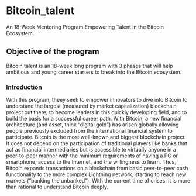 # Bitcoin_talent
An 18-Week Mentoring Program Empowering Talent in the Bitcoin Ecosystem.

## Objective of the program
Bitcoin talent is an 18-week long program with 3 phases that will help ambitious and young career starters to break into the Bitcoin ecosystem.

### Introduction

With this program, theey seek to empower innovators to dive into Bitcoin to understand the largest (measured by market capitalization) blockchain project out there, to become leaders in this quickly developing field, and to build the basis for a successful career path. With Bitcoin, a new financial architecture (and asset, think “digital gold”) has arisen globally allowing people previously excluded from the international financial system to participate. Bitcoin is the most well-known and biggest blockchain project. It does not depend on the participation of traditional players like banks that act as financial intermediaries but is accessible to virtually anyone in a peer-to-peer manner with the minimum requirements of having a PC or smartphone, access to the Internet, and the willingness to learn. Thus, Bitcoin expands transactions on a blockchain from basic peer-to-peer cash functionality to the more complex Lightning network, starting to reach new markets (“banking the unbanked”). With the current time of crises, it is more than rational to understand Bitcoin deeply.

